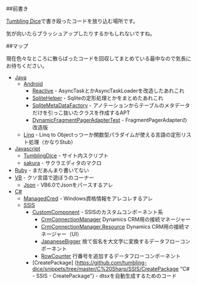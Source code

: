 ##前書き

[Tumbling Dice](http://outofmem.tumblr.com/ "Tumbling Dice")で書き殴ったコードを放り込む場所です。

気が向いたらブラッシュアップしたりするかもしれないですね。

##マップ

現在色々なところに散らばったコードを回収してまとめている最中なので気長にお待ちください。

* [Java](https://github.com/tumbling-dice/snippets/tree/master/Java "Java")
    * [Android](https://github.com/tumbling-dice/snippets/tree/master/Java/Android "Java - Android")
        * [Reactive](https://github.com/tumbling-dice/snippets/tree/master/Java/Android/Reactive "Java - Android - Reactive") - AsyncTaskとかAsyncTaskLoaderを改造したあれこれ
        * [SqliteHelper](https://github.com/tumbling-dice/snippets/tree/master/Java/Android/SqliteHelper "Java - Android - SqliteHelper") - Sqliteの定形処理とかをまとめたあれこれ
        * [SqliteMetaDataFactory](https://github.com/tumbling-dice/snippets/tree/master/Java/Android/SqliteMetaDataFactory "Java - Android - SqliteMetaDataFactory") - アノテーションからテーブルのメタデータだけを引っこ抜いたクラスを作成するAPT
        * [DynamicFragmentPagerAdapterTest](https://github.com/tumbling-dice/snippets/tree/master/Java/Android/DynamicFragmentPagerAdapterTest "Java - Android - DynamicFragmentPagerAdapterTest") - FragmentPagerAdapterの改造版
    * [Linq](https://github.com/tumbling-dice/snippets/tree/master/Java/Linq "Java - Linq") - Linq to Objectっつーか関数型パラダイムが使える言語の定形リスト処理（かなりStub）
* [Javascript](https://github.com/tumbling-dice/snippets/tree/master/Javascript "Javascript")
    * [TumblingDice](https://github.com/tumbling-dice/snippets/tree/master/Javascript/TumblingDice "JavaScript - TumblingDice") - サイト内スクリプト
    * [sakura](https://github.com/tumbling-dice/snippets/tree/master/Javascript/sakura "JavaScript - sakura") - サクラエディタのマクロ
* [Ruby](https://github.com/tumbling-dice/snippets/tree/master/Ruby "Ruby") - まだあんまり書いてない
* [VB](https://github.com/tumbling-dice/snippets/tree/master/VB "VB") - クソ言語で遊ぼうのコーナー
    * [Json](https://github.com/tumbling-dice/snippets/tree/master/Json "VB - Json") - VB6.0でJsonをパースするアレ
* [C#](https://github.com/tumbling-dice/snippets/tree/master/C%20Sharp "C#")
    * [ManagedCred](https://github.com/tumbling-dice/snippets/tree/master/C%20Sharp/ManagedCred "C# - ManagedCred") - Windows資格情報をアレコレするアレ
    * [SSIS](https://github.com/tumbling-dice/snippets/tree/master/C%20Sharp/SSIS "C# - SSIS")
        * [CustomComponent](https://github.com/tumbling-dice/snippets/tree/master/C%20Sharp/SSIS/CustomComponent "C# - SSIS - CustomComponent") - SSISのカスタムコンポーネント系
            * [CrmConnectionManager](https://github.com/tumbling-dice/snippets/tree/master/C%20Sharp/SSIS/CustomComponent/CrmConnectionManager "C# - SSIS - CustomComponent - CrmConnectionManager") Dynamics CRM用の接続マネージャー
            * [CrmConnectionManager.Resource](https://github.com/tumbling-dice/snippets/tree/master/C%20Sharp/SSIS/CustomComponent/CrmConnectionManager.Resource "C# - SSIS - CustomComponent - CrmConnectionManager.Resource") Dynamics CRM用の接続マネージャー（UI）
            * [JapaneseBigger](https://github.com/tumbling-dice/snippets/tree/master/C%20Sharp/SSIS/CustomComponent/JapaneseBigger "C# - SSIS - CustomComponent - JapaneseBigger") 捨て仮名を大文字に変換するデータフローコンポーネント
            * [RowCounter](https://github.com/tumbling-dice/snippets/tree/master/C%20Sharp/SSIS/CustomComponent/RowCounter "C# - SSIS - CustomComponent - RowCounter") 行番号を追加するデータフローコンポーネント
        * [CreatePackage] (https://github.com/tumbling-dice/snippets/tree/master/C%20Sharp/SSIS/CreatePackage "C# - SSIS - CreatePackage") - dtsxを自動生成するためのコード
